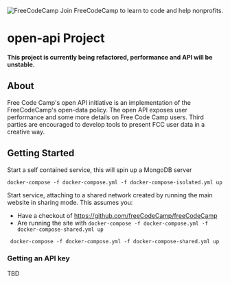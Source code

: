 ![FreeCodeCamp](https://camo.githubusercontent.com/60c67cf9ac2db30d478d21755289c423e1f985c6/68747470733a2f2f73332e616d617a6f6e6177732e636f6d2f66726565636f646563616d702f776964652d736f6369616c2d62616e6e65722e706e67)
Join FreeCodeCamp to learn to code and help nonprofits.

# open-api Project

**This project is currently being refactored, performance and API will be unstable.**

## About

Free Code Camp's open API initiative is an implementation of the FreeCodeCamp's open-data policy. The open API exposes user performance and some more details on Free Code Camp users. Third parties are encouraged to develop tools to present FCC user data in a creative way. 


## Getting Started

Start a self contained service, this will spin up a MongoDB server
````
docker-compose -f docker-compose.yml -f docker-compose-isolated.yml up
````

Start service, attaching to a shared network created by 
running the main website in sharing mode. This assumes you:
* Have a checkout of https://github.com/freeCodeCamp/freeCodeCamp
* Are running the site with `docker-compose -f docker-compose.yml -f docker-compose-shared.yml up`

```
 docker-compose -f docker-compose.yml -f docker-compose-shared.yml up
```


### Getting an API key
TBD